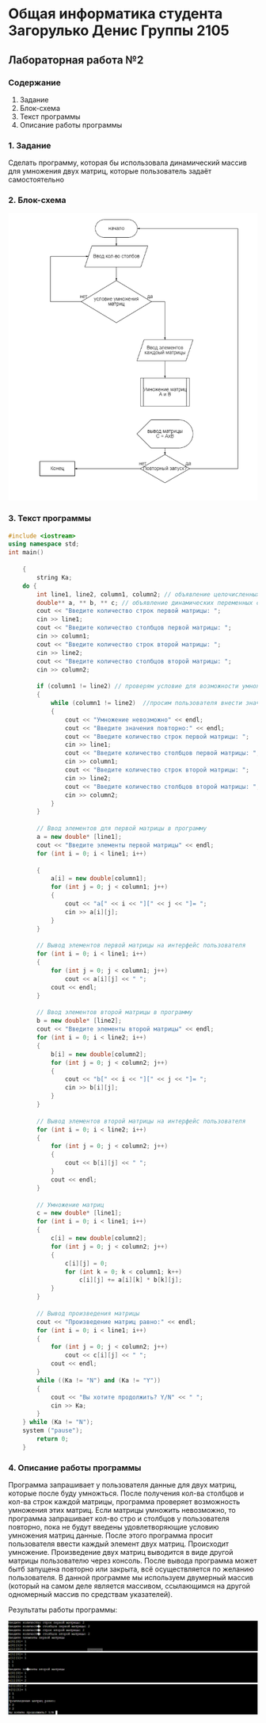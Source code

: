 # Общая информатика студента Загорулько Денис Группы 2105

## Лабораторная работа №2

### Содержание

1. Задание
2. Блок-схема
3. Текст программы
4. Описание работы программы

### 1. Задание
Сделать программу, которая бы использовала динамический массив для умножения двух матриц, которые пользователь задаёт самостоятельно

### 2. Блок-схема

![схема](https://github.com/d56pixel/informa/blob/main/shema2.PNG)  

### 3. Текст программы

```c++
#include <iostream>
using namespace std;
int main()

    {
        string Ka;
    do {
        int line1, line2, column1, column2; // объявление целочисленных переменных строк и столбцов
        double** a, ** b, ** c; // объявление динамических переменных с плавающей точкой
        cout << "Введите количество строк первой матрицы: ";
        cin >> line1;
        cout << "Введите количество столбцов первой матрицы: ";
        cin >> column1;
        cout << "Введите количество строк второй матрицы: ";
        cin >> line2;
        cout << "Введите количество столбцов второй матрицы: ";
        cin >> column2;

        if (column1 != line2) // проверям условие для возможности умножения матриц
        {
            while (column1 != line2)  //просим пользователя внести значения заново
            {
                cout << "Умножение невозможно" << endl;
                cout << "Введите значения повторно:" << endl;
                cout << "Введите количество строк первой матрицы: ";
                cin >> line1;
                cout << "Введите количество столбцов первой матрицы: ";
                cin >> column1;
                cout << "Введите количество строк второй матрицы: ";
                cin >> line2;
                cout << "Введите количество столбцов второй матрицы: ";
                cin >> column2;
            }
        }

        // Ввод элементов для первой матрицы в программу
        a = new double* [line1];
        cout << "Введите элементы первой матрицы" << endl;
        for (int i = 0; i < line1; i++)

        {
            a[i] = new double[column1];
            for (int j = 0; j < column1; j++)
            {
                cout << "a[" << i << "][" << j << "]= ";
                cin >> a[i][j];
            }
        }

        // Вывод элементов первой матрицы на интерфейс пользователя
        for (int i = 0; i < line1; i++)
        {
            for (int j = 0; j < column1; j++)
                cout << a[i][j] << " ";
            cout << endl;
        }

        // Ввод элементов второй матрицы в программу
        b = new double* [line2];
        cout << "Введите элементы второй матрицы" << endl;
        for (int i = 0; i < line2; i++)
        {
            b[i] = new double[column2];
            for (int j = 0; j < column2; j++)
            {
                cout << "b[" << i << "][" << j << "]= ";
                cin >> b[i][j];
            }
        }

        // Вывод элементов второй матрицы на интерфейс пользователя
        for (int i = 0; i < line2; i++)
        {
            for (int j = 0; j < column2; j++)
            {
                cout << b[i][j] << " ";
            }
            cout << endl;
        }

        // Умножение матриц
        c = new double* [line1];
        for (int i = 0; i < line1; i++)
        {
            c[i] = new double[column2];
            for (int j = 0; j < column2; j++)
            {
                c[i][j] = 0;
                for (int k = 0; k < column1; k++)
                    c[i][j] += a[i][k] * b[k][j];
            }
        }

        // Вывод произведения матрицы
        cout << "Произведение матриц равно:" << endl;
        for (int i = 0; i < line1; i++)
        {
            for (int j = 0; j < column2; j++)
                cout << c[i][j] << " ";
            cout << endl;
        }
        while ((Ka != "N") and (Ka != "Y"))
        {
            cout << "Вы хотите продолжить? Y/N" << " ";
            cin >> Ka;
        }
    } while (Ka != "N");
    system ("pause");
        return 0;
    }
```

### 4. Описание работы программы

Программа запрашивает у пользователя данные для двух матриц, которые после буду умножться. После получения кол-ва столбцов и кол-ва строк каждой матрицы, программа проверяет возможность умножения этих матриц. Если матрицы умножить невозможно, то программа запрашивает кол-во стро и столбцов у пользователя повторно, пока не будут введены удовлетворяющие условию умножения матриц данные. После этого программа просит пользователя ввести каждый элемент двух  матриц. Происходит умножение. Произведение двух матриц выводится в виде другой матрицы пользователю через консоль. После вывода программа может бытб запущена повторно или закрыта, всё осуществляется по желанию пользователя. 
В данной программе мы используем двумерный массив (который на самом деле является массивом, ссылающимся на другой одномерный массив по средствам указателей).

Результаты работы программы:

![схема](https://github.com/d56pixel/informa/blob/main/laba21.PNG)  
![схема](https://github.com/d56pixel/informa/blob/main/laba22.PNG)   
![схема](https://github.com/d56pixel/informa/blob/main/laba23.PNG) 

